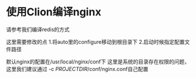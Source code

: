 # 使用Clion编译nginx
请参考我们编译redis的方式

这里需要修改的点
1.将auto里的configure移动到根目录下
2.启动时候指定配置文件路径

默认nginx的配置在/usr/local/nginx/conf下
这里是系统的目录存在权限的问题，这里我们建议通过
-c  $PROJECTDIR$/conf/nginx.conf自己配置

